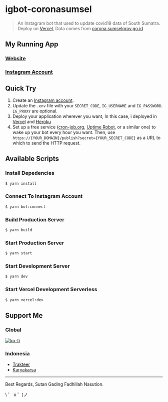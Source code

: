 # igbot-coronasumsel

> An Instagram bot that used to update covid19 data of South Sumatra. Deploy on [Vercel](https://vercel.com), Data comes from [corona.sumselprov.go.id](http://corona.sumselprov.go.id)

## My Running App
### [Website](https://coronasumsel.sutanlab.id)
### [Instagram Account](https://instagram.com/corona.sumsel)

## Quick Try
1. Create an [Instagram account](https://www.instagram.com/accounts/emailsignup/).
2. Update the `.env` file with your `SECRET_CODE`, `IG_USERNAME` and `IG_PASSWORD`. `IG_PROXY` are optional.
3. Deploy your application wherever you want, In this case, i deployed in [Vercel](https://vercel.com) and [Heroku](https://www.heroku.com/)
4. Set up a free service ([cron-job.org](https://cron-job.org/en/), [Uptime Robot](https://uptimerobot.com/), or a similar one) to wake up your bot every hour you want. Then, use `https://{YOUR_DOMAIN}/publish?secret={YOUR_SECRET_CODE}` as a URL to which to send the HTTP request.

## Available Scripts
### Install Depedencies
```bash
$ yarn install
```

### Connect To Instagram Account
```bash
$ yarn bot:connect
```

### Build Production Server
```bash
$ yarn build
```

### Start Production Server
```bash
$ yarn start
```

### Start Development Server
```bash
$ yarn dev
```

### Start Vercel Development Serverless
```bash
$ yarn vercel:dev
```

## Support Me
### Global
[![ko-fi](https://www.ko-fi.com/img/githubbutton_sm.svg)](https://ko-fi.com/B0B71P7PB)
### Indonesia
- [Trakteer](https://trakteer.id/sutanlab)
- [Karyakarsa](https://karyakarsa.com/sutanlab)

---
Best Regards, Sutan Gading Fadhillah Nasution.

\ ゜ o ゜)ノ
